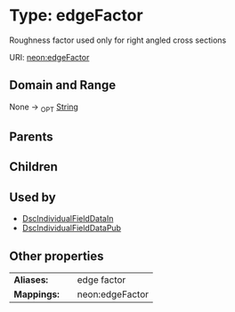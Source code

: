 
# Type: edgeFactor


Roughness factor used only for right angled cross sections

URI: [neon:edgeFactor](https://data.neonscience.org/edgeFactor)


## Domain and Range

None ->  <sub>OPT</sub> [String](types/String.md)

## Parents


## Children


## Used by

 * [DscIndividualFieldDataIn](DscIndividualFieldDataIn.md)
 * [DscIndividualFieldDataPub](DscIndividualFieldDataPub.md)

## Other properties

|  |  |  |
| --- | --- | --- |
| **Aliases:** | | edge factor |
| **Mappings:** | | neon:edgeFactor |

